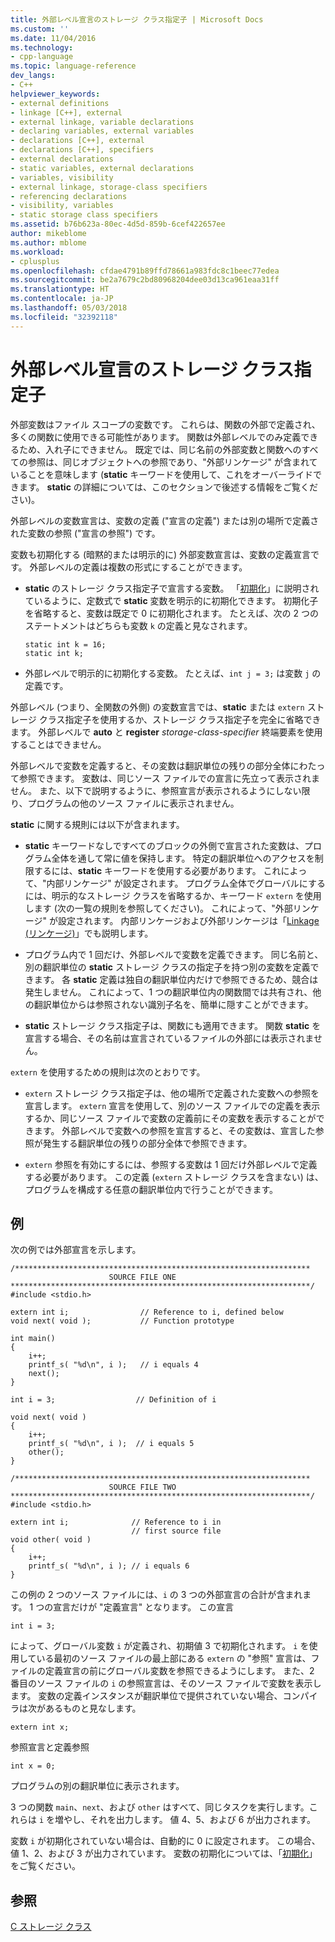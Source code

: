```yaml
---
title: 外部レベル宣言のストレージ クラス指定子 | Microsoft Docs
ms.custom: ''
ms.date: 11/04/2016
ms.technology:
- cpp-language
ms.topic: language-reference
dev_langs:
- C++
helpviewer_keywords:
- external definitions
- linkage [C++], external
- external linkage, variable declarations
- declaring variables, external variables
- declarations [C++], external
- declarations [C++], specifiers
- external declarations
- static variables, external declarations
- variables, visibility
- external linkage, storage-class specifiers
- referencing declarations
- visibility, variables
- static storage class specifiers
ms.assetid: b76b623a-80ec-4d5d-859b-6cef422657ee
author: mikeblome
ms.author: mblome
ms.workload:
- cplusplus
ms.openlocfilehash: cfdae4791b89ffd78661a983fdc8c1beec77edea
ms.sourcegitcommit: be2a7679c2bd80968204dee03d13ca961eaa31ff
ms.translationtype: HT
ms.contentlocale: ja-JP
ms.lasthandoff: 05/03/2018
ms.locfileid: "32392118"
---
```

# <a name="storage-class-specifiers-for-external-level-declarations"></a>外部レベル宣言のストレージ クラス指定子
外部変数はファイル スコープの変数です。 これらは、関数の外部で定義され、多くの関数に使用できる可能性があります。 関数は外部レベルでのみ定義できるため、入れ子にできません。 既定では、同じ名前の外部変数と関数へのすべての参照は、同じオブジェクトへの参照であり、"外部リンケージ" が含まれていることを意味します  (**static** キーワードを使用して、これをオーバーライドできます。 **static** の詳細については、このセクションで後述する情報をご覧ください)。  
  
 外部レベルの変数宣言は、変数の定義 ("宣言の定義") または別の場所で定義された変数の参照 ("宣言の参照") です。  
  
 変数も初期化する (暗黙的または明示的に) 外部変数宣言は、変数の定義宣言です。 外部レベルの定義は複数の形式にすることができます。  
  
-   **static** のストレージ クラス指定子で宣言する変数。 「[初期化](../c-language/initialization.md)」に説明されているように、定数式で **static** 変数を明示的に初期化できます。 初期化子を省略すると、変数は既定で 0 に初期化されます。 たとえば、次の 2 つのステートメントはどちらも変数 `k` の定義と見なされます。  
  
    ```  
    static int k = 16;  
    static int k;  
    ```  
  
-   外部レベルで明示的に初期化する変数。 たとえば、`int j = 3;` は変数 `j` の定義です。  
  
 外部レベル (つまり、全関数の外側) の変数宣言では、**static** または `extern` ストレージ クラス指定子を使用するか、ストレージ クラス指定子を完全に省略できます。 外部レベルで **auto** と **register** *storage-class-specifier* 終端要素を使用することはできません。  
  
 外部レベルで変数を定義すると、その変数は翻訳単位の残りの部分全体にわたって参照できます。 変数は、同じソース ファイルでの宣言に先立って表示されません。 また、以下で説明するように、参照宣言が表示されるようにしない限り、プログラムの他のソース ファイルに表示されません。  
  
 **static** に関する規則には以下が含まれます。  
  
-   **static** キーワードなしですべてのブロックの外側で宣言された変数は、プログラム全体を通して常に値を保持します。 特定の翻訳単位へのアクセスを制限するには、**static** キーワードを使用する必要があります。 これによって、"内部リンケージ" が設定されます。 プログラム全体でグローバルにするには、明示的なストレージ クラスを省略するか、キーワード `extern` を使用します (次の一覧の規則を参照してください)。 これによって、"外部リンケージ" が設定されます。 内部リンケージおよび外部リンケージは「[Linkage (リンケージ)](../c-language/linkage.md)」でも説明します。  
  
-   プログラム内で 1 回だけ、外部レベルで変数を定義できます。 同じ名前と、別の翻訳単位の **static** ストレージ クラスの指定子を持つ別の変数を定義できます。 各 **static** 定義は独自の翻訳単位内だけで参照できるため、競合は発生しません。 これによって、1 つの翻訳単位内の関数間では共有され、他の翻訳単位からは参照されない識別子名を、簡単に隠すことができます。  
  
-   **static** ストレージ クラス指定子は、関数にも適用できます。 関数 **static** を宣言する場合、その名前は宣言されているファイルの外部には表示されません。  
  
 `extern` を使用するための規則は次のとおりです。  
  
-   `extern` ストレージ クラス指定子は、他の場所で定義された変数への参照を宣言します。 `extern` 宣言を使用して、別のソース ファイルでの定義を表示するか、同じソース ファイルで変数の定義前にその変数を表示することができます。 外部レベルで変数への参照を宣言すると、その変数は、宣言した参照が発生する翻訳単位の残りの部分全体で参照できます。  
  
-   `extern` 参照を有効にするには、参照する変数は 1 回だけ外部レベルで定義する必要があります。 この定義 (`extern` ストレージ クラスを含まない) は、プログラムを構成する任意の翻訳単位内で行うことができます。  
  
## <a name="example"></a>例  
 次の例では外部宣言を示します。  
  
```  
/******************************************************************  
                      SOURCE FILE ONE   
*******************************************************************/  
#include <stdio.h>  
  
extern int i;                // Reference to i, defined below   
void next( void );           // Function prototype              
  
int main()  
{  
    i++;  
    printf_s( "%d\n", i );   // i equals 4   
    next();  
}  
  
int i = 3;                  // Definition of i  
  
void next( void )  
{  
    i++;  
    printf_s( "%d\n", i );  // i equals 5  
    other();  
}  
  
/******************************************************************  
                      SOURCE FILE TWO   
*******************************************************************/  
#include <stdio.h>  
  
extern int i;              // Reference to i in   
                           // first source file   
void other( void )  
{  
    i++;  
    printf_s( "%d\n", i ); // i equals 6   
}  
```  
  
 この例の 2 つのソース ファイルには、`i` の 3 つの外部宣言の合計が含まれます。 1 つの宣言だけが "定義宣言" となります。 この宣言  
  
```  
int i = 3;  
```  
  
 によって、グローバル変数 `i` が定義され、初期値 3 で初期化されます。 `i` を使用している最初のソース ファイルの最上部にある `extern` の "参照" 宣言は、ファイルの定義宣言の前にグローバル変数を参照できるようにします。 また、2 番目のソース ファイルの `i` の参照宣言は、そのソース ファイルで変数を表示します。 変数の定義インスタンスが翻訳単位で提供されていない場合、コンパイラは次があるものと見なします。  
  
```  
extern int x;  
```  
  
 参照宣言と定義参照  
  
```  
int x = 0;  
```  
  
 プログラムの別の翻訳単位に表示されます。  
  
 3 つの関数 `main`、`next`、および `other` はすべて、同じタスクを実行します。これらは `i` を増やし、それを出力します。 値 4、5、および 6 が出力されます。  
  
 変数 `i` が初期化されていない場合は、自動的に 0 に設定されます。 この場合、値 1、2、および 3 が出力されています。 変数の初期化については、「[初期化](../c-language/initialization.md)」をご覧ください。  
  
## <a name="see-also"></a>参照  
 [C ストレージ クラス](../c-language/c-storage-classes.md)